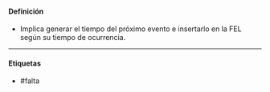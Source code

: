 #### Definición
- Implica generar el tiempo del próximo evento e insertarlo en la FEL según su tiempo de ocurrencia.
***
#### Etiquetas
- #falta 